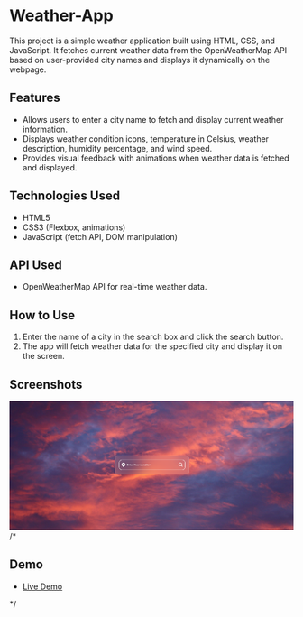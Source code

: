 # Weather-App

This project is a simple weather application built using HTML, CSS, and JavaScript. It fetches current weather data from the OpenWeatherMap API based on user-provided city names and displays it dynamically on the webpage.

## Features

- Allows users to enter a city name to fetch and display current weather information.
- Displays weather condition icons, temperature in Celsius, weather description, humidity percentage, and wind speed.
- Provides visual feedback with animations when weather data is fetched and displayed.

## Technologies Used

- HTML5
- CSS3 (Flexbox, animations)
- JavaScript (fetch API, DOM manipulation)

## API Used

- OpenWeatherMap API for real-time weather data.

## How to Use

1. Enter the name of a city in the search box and click the search button.
2. The app will fetch weather data for the specified city and display it on the screen.

## Screenshots

![Weather App Screenshot](1.png)
/*
## Demo

- [Live Demo](https://your-demo-link.com) 

*/

